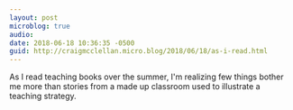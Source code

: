 ```yaml
---
layout: post
microblog: true
audio: 
date: 2018-06-18 10:36:35 -0500
guid: http://craigmcclellan.micro.blog/2018/06/18/as-i-read.html
---
```

As I read teaching books over the summer, I'm realizing few things bother me more than stories from a made up classroom used to illustrate a teaching strategy.
